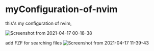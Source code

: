 # myConfiguration-of-nvim
this's my configuration of nvim, 

![Screenshot from 2021-04-17 00-18-38](https://user-images.githubusercontent.com/55346618/115098609-e8252e80-9f6b-11eb-8097-7d0c8eb5dbc6.png)


add FZF for searching files
![Screenshot from 2021-04-17 11-39-43](https://user-images.githubusercontent.com/55346618/115099562-ac8d6300-9f71-11eb-8313-e5d7aac850fa.png)
